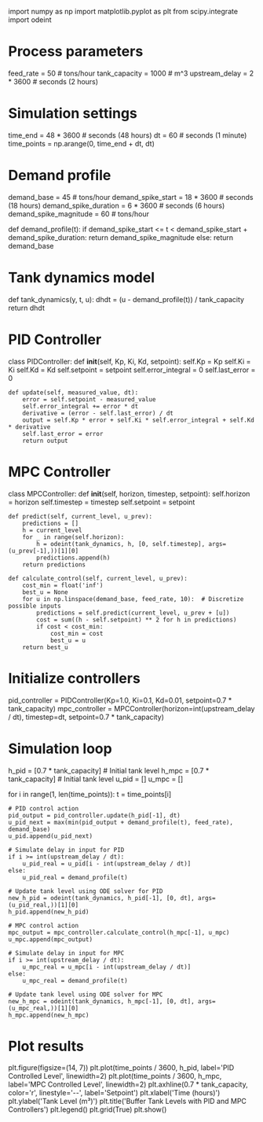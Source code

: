 import numpy as np
import matplotlib.pyplot as plt
from scipy.integrate import odeint

# Process parameters
feed_rate = 50  # tons/hour
tank_capacity = 1000  # m^3
upstream_delay = 2 * 3600  # seconds (2 hours)

# Simulation settings
time_end = 48 * 3600  # seconds (48 hours)
dt = 60  # seconds (1 minute)
time_points = np.arange(0, time_end + dt, dt)

# Demand profile
demand_base = 45  # tons/hour
demand_spike_start = 18 * 3600  # seconds (18 hours)
demand_spike_duration = 6 * 3600  # seconds (6 hours)
demand_spike_magnitude = 60  # tons/hour

def demand_profile(t):
    if demand_spike_start <= t < demand_spike_start + demand_spike_duration:
        return demand_spike_magnitude
    else:
        return demand_base

# Tank dynamics model
def tank_dynamics(y, t, u):
    dhdt = (u - demand_profile(t)) / tank_capacity
    return dhdt

# PID Controller
class PIDController:
    def __init__(self, Kp, Ki, Kd, setpoint):
        self.Kp = Kp
        self.Ki = Ki
        self.Kd = Kd
        self.setpoint = setpoint
        self.error_integral = 0
        self.last_error = 0

    def update(self, measured_value, dt):
        error = self.setpoint - measured_value
        self.error_integral += error * dt
        derivative = (error - self.last_error) / dt
        output = self.Kp * error + self.Ki * self.error_integral + self.Kd * derivative
        self.last_error = error
        return output

# MPC Controller
class MPCController:
    def __init__(self, horizon, timestep, setpoint):
        self.horizon = horizon
        self.timestep = timestep
        self.setpoint = setpoint

    def predict(self, current_level, u_prev):
        predictions = []
        h = current_level
        for _ in range(self.horizon):
            h = odeint(tank_dynamics, h, [0, self.timestep], args=(u_prev[-1],))[1][0]
            predictions.append(h)
        return predictions

    def calculate_control(self, current_level, u_prev):
        cost_min = float('inf')
        best_u = None
        for u in np.linspace(demand_base, feed_rate, 10):  # Discretize possible inputs
            predictions = self.predict(current_level, u_prev + [u])
            cost = sum((h - self.setpoint) ** 2 for h in predictions)
            if cost < cost_min:
                cost_min = cost
                best_u = u
        return best_u

# Initialize controllers
pid_controller = PIDController(Kp=1.0, Ki=0.1, Kd=0.01, setpoint=0.7 * tank_capacity)
mpc_controller = MPCController(horizon=int(upstream_delay / dt), timestep=dt, setpoint=0.7 * tank_capacity)

# Simulation loop
h_pid = [0.7 * tank_capacity]  # Initial tank level
h_mpc = [0.7 * tank_capacity]  # Initial tank level
u_pid = []
u_mpc = []

for i in range(1, len(time_points)):
    t = time_points[i]

    # PID control action
    pid_output = pid_controller.update(h_pid[-1], dt)
    u_pid_next = max(min(pid_output + demand_profile(t), feed_rate), demand_base)
    u_pid.append(u_pid_next)
    
    # Simulate delay in input for PID
    if i >= int(upstream_delay / dt):
        u_pid_real = u_pid[i - int(upstream_delay / dt)]
    else:
        u_pid_real = demand_profile(t)

    # Update tank level using ODE solver for PID
    new_h_pid = odeint(tank_dynamics, h_pid[-1], [0, dt], args=(u_pid_real,))[1][0]
    h_pid.append(new_h_pid)

    # MPC control action
    mpc_output = mpc_controller.calculate_control(h_mpc[-1], u_mpc)
    u_mpc.append(mpc_output)
    
    # Simulate delay in input for MPC
    if i >= int(upstream_delay / dt):
        u_mpc_real = u_mpc[i - int(upstream_delay / dt)]
    else:
        u_mpc_real = demand_profile(t)

    # Update tank level using ODE solver for MPC
    new_h_mpc = odeint(tank_dynamics, h_mpc[-1], [0, dt], args=(u_mpc_real,))[1][0]
    h_mpc.append(new_h_mpc)

# Plot results
plt.figure(figsize=(14, 7))
plt.plot(time_points / 3600, h_pid, label='PID Controlled Level', linewidth=2)
plt.plot(time_points / 3600, h_mpc, label='MPC Controlled Level', linewidth=2)
plt.axhline(0.7 * tank_capacity, color='r', linestyle='--', label='Setpoint')
plt.xlabel('Time (hours)')
plt.ylabel('Tank Level (m³)')
plt.title('Buffer Tank Levels with PID and MPC Controllers')
plt.legend()
plt.grid(True)
plt.show()



